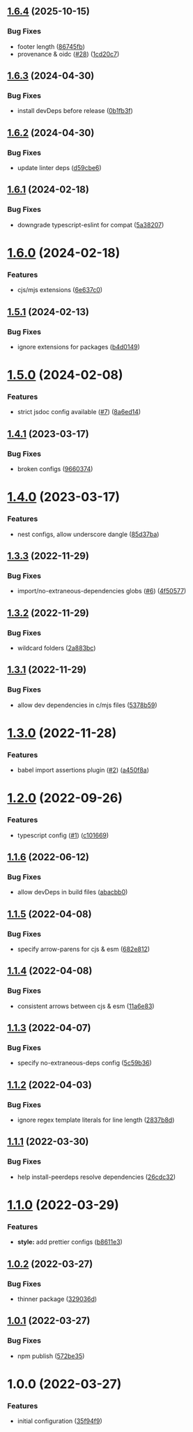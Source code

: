 ## [1.6.4](https://github.com/WFCD/eslint-config/compare/v1.6.3...v1.6.4) (2025-10-15)


### Bug Fixes

* footer length ([86745fb](https://github.com/WFCD/eslint-config/commit/86745fb654f459e8f90da4638b91e413e837e42f))
* provenance & oidc ([#28](https://github.com/WFCD/eslint-config/issues/28)) ([1cd20c7](https://github.com/WFCD/eslint-config/commit/1cd20c75a748e9c51d3bebdb7968adf372d0458c))

## [1.6.3](https://github.com/WFCD/eslint-config/compare/v1.6.2...v1.6.3) (2024-04-30)


### Bug Fixes

* install devDeps before release ([0b1fb3f](https://github.com/WFCD/eslint-config/commit/0b1fb3f49193ab97c9abba5b19fc7a0c507fe742))

## [1.6.2](https://github.com/WFCD/eslint-config/compare/v1.6.1...v1.6.2) (2024-04-30)


### Bug Fixes

* update linter deps ([d59cbe6](https://github.com/WFCD/eslint-config/commit/d59cbe67e353a6cef94d96fbee9e675bad519026))

## [1.6.1](https://github.com/WFCD/eslint-config/compare/v1.6.0...v1.6.1) (2024-02-18)


### Bug Fixes

* downgrade typescript-eslint for compat ([5a38207](https://github.com/WFCD/eslint-config/commit/5a3820752c3839c690a1524404b5b692418ccce3))

# [1.6.0](https://github.com/WFCD/eslint-config/compare/v1.5.1...v1.6.0) (2024-02-18)


### Features

* cjs/mjs extensions ([6e637c0](https://github.com/WFCD/eslint-config/commit/6e637c0c28694d24263ddeee18206a7e5c7f727d))

## [1.5.1](https://github.com/WFCD/eslint-config/compare/v1.5.0...v1.5.1) (2024-02-13)


### Bug Fixes

* ignore extensions for packages ([b4d0149](https://github.com/WFCD/eslint-config/commit/b4d014961be7cef5db25089779ab4d0acf75539a))

# [1.5.0](https://github.com/WFCD/eslint-config/compare/v1.4.1...v1.5.0) (2024-02-08)


### Features

* strict jsdoc config available ([#7](https://github.com/WFCD/eslint-config/issues/7)) ([8a6ed14](https://github.com/WFCD/eslint-config/commit/8a6ed149368d38172068ca5ccd6287204119a564))

## [1.4.1](https://github.com/WFCD/eslint-config/compare/v1.4.0...v1.4.1) (2023-03-17)


### Bug Fixes

* broken configs ([9660374](https://github.com/WFCD/eslint-config/commit/9660374dcae6811b80e613934de98272774d731a))

# [1.4.0](https://github.com/WFCD/eslint-config/compare/v1.3.3...v1.4.0) (2023-03-17)


### Features

* nest configs, allow underscore dangle ([85d37ba](https://github.com/WFCD/eslint-config/commit/85d37ba2835d12ba56611946edf18fdea6655a2e))

## [1.3.3](https://github.com/WFCD/eslint-config/compare/v1.3.2...v1.3.3) (2022-11-29)


### Bug Fixes

* import/no-extraneous-dependencies globs ([#6](https://github.com/WFCD/eslint-config/issues/6)) ([4f50577](https://github.com/WFCD/eslint-config/commit/4f505778a5ea2f5e1181ed551ab51779dafd16b2))

## [1.3.2](https://github.com/WFCD/eslint-config/compare/v1.3.1...v1.3.2) (2022-11-29)


### Bug Fixes

* wildcard folders ([2a883bc](https://github.com/WFCD/eslint-config/commit/2a883bc466d2a6fa4997f17fab1b053f0d369eb8))

## [1.3.1](https://github.com/WFCD/eslint-config/compare/v1.3.0...v1.3.1) (2022-11-29)


### Bug Fixes

* allow dev dependencies in c/mjs files ([5378b59](https://github.com/WFCD/eslint-config/commit/5378b59ffb1531b3a4eb4162db197ecd12e1a80a))

# [1.3.0](https://github.com/WFCD/eslint-config/compare/v1.2.0...v1.3.0) (2022-11-28)


### Features

* babel import assertions plugin ([#2](https://github.com/WFCD/eslint-config/issues/2)) ([a450f8a](https://github.com/WFCD/eslint-config/commit/a450f8a1d0065fc7c29de3eb66b2d8b07a020565))

# [1.2.0](https://github.com/wfcd/eslint-config/compare/v1.1.6...v1.2.0) (2022-09-26)


### Features

* typescript config ([#1](https://github.com/wfcd/eslint-config/issues/1)) ([c101669](https://github.com/wfcd/eslint-config/commit/c101669ab892b60762ee8e48b841cbd4430db78e))

## [1.1.6](https://github.com/wfcd/eslint-config/compare/v1.1.5...v1.1.6) (2022-06-12)


### Bug Fixes

* allow devDeps in build files ([abacbb0](https://github.com/wfcd/eslint-config/commit/abacbb0da29990f875102a6188b530ce86170997))

## [1.1.5](https://github.com/wfcd/eslint-config/compare/v1.1.4...v1.1.5) (2022-04-08)


### Bug Fixes

* specify arrow-parens for cjs & esm ([682e812](https://github.com/wfcd/eslint-config/commit/682e8126a59a89a4521adfa66df2e4a5bc822009))

## [1.1.4](https://github.com/wfcd/eslint-config/compare/v1.1.3...v1.1.4) (2022-04-08)


### Bug Fixes

* consistent arrows between cjs & esm ([11a6e83](https://github.com/wfcd/eslint-config/commit/11a6e83634af08677af5798658f1d4835fe5c5ad))

## [1.1.3](https://github.com/wfcd/eslint-config/compare/v1.1.2...v1.1.3) (2022-04-07)


### Bug Fixes

* specify no-extraneous-deps config ([5c59b36](https://github.com/wfcd/eslint-config/commit/5c59b36988d9dbc385d17cefcb1a231b0848adea))

## [1.1.2](https://github.com/wfcd/eslint-config/compare/v1.1.1...v1.1.2) (2022-04-03)


### Bug Fixes

* ignore regex template literals for line length ([2837b8d](https://github.com/wfcd/eslint-config/commit/2837b8d1d1f5170baa2484db8148e89742881bb8))

## [1.1.1](https://github.com/wfcd/eslint-config/compare/v1.1.0...v1.1.1) (2022-03-30)


### Bug Fixes

* help install-peerdeps resolve dependencies ([26cdc32](https://github.com/wfcd/eslint-config/commit/26cdc32cbb201eda9e06c0b6ab05aed955d6d671))

# [1.1.0](https://github.com/wfcd/eslint-config/compare/v1.0.2...v1.1.0) (2022-03-29)


### Features

* **style:** add prettier configs ([b8611e3](https://github.com/wfcd/eslint-config/commit/b8611e3b4f16636c90840bf103655712ad80b4ff))

## [1.0.2](https://github.com/wfcd/eslint-config/compare/v1.0.1...v1.0.2) (2022-03-27)


### Bug Fixes

* thinner package ([329036d](https://github.com/wfcd/eslint-config/commit/329036d29cb8261bfed79bd2e06e890d1cf81508))

## [1.0.1](https://github.com/wfcd/eslint-config/compare/v1.0.0...v1.0.1) (2022-03-27)


### Bug Fixes

* npm publish ([572be35](https://github.com/wfcd/eslint-config/commit/572be355ed495c1f319498b4c9f9ab00c976e1b2))

# 1.0.0 (2022-03-27)


### Features

* initial configuration ([35f94f9](https://github.com/wfcd/eslint-config/commit/35f94f9724699e30993ac77920f73b3babea2f7f))
